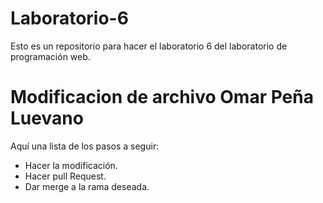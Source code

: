 # Laboratorio-6
Esto es un repositorio para hacer el laboratorio 6 del laboratorio de programación web.


# Modificacion de archivo Omar Peña Luevano
Aquí una lista de los pasos a seguir:
- Hacer la modificación.
- Hacer pull Request.
- Dar merge a la rama deseada.

